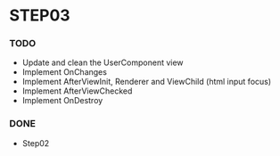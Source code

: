 # STEP03

### TODO
- Update and clean the UserComponent view
- Implement OnChanges
- Implement AfterViewInit, Renderer and ViewChild (html input focus)
- Implement AfterViewChecked
- Implement OnDestroy

### DONE
- Step02